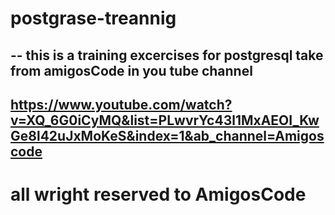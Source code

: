 # postgrase-treannig

## -- this is a training excercises for postgresql take from amigosCode in you tube channel

## https://www.youtube.com/watch?v=XQ_6G0iCyMQ&list=PLwvrYc43l1MxAEOI_KwGe8l42uJxMoKeS&index=1&ab_channel=Amigoscode

# all wright reserved to AmigosCode
